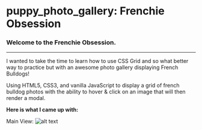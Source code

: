 # puppy_photo_gallery: Frenchie Obsession


### Welcome to the Frenchie Obsession.
---------------------------------------

I wanted to take the time to learn how to use CSS Grid and so what better way to practice but with an awesome photo gallery displaying French Bulldogs!

Using HTML5, CSS3, and vanilla JavaScript to display a grid of french bulldog photos with the ability to hover & click on an image that will then render a modal.

**Here is what I came up with:**

Main View:
![alt text](https://github.com/Amagonzalez27/puppy_photo_gallery/tree/master/assets/full_view.png)